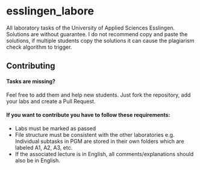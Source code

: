# esslingen_labore
All laboratory tasks of the University of Applied Sciences Esslingen. Solutions are without guarantee. I do not recommend copy and paste the solutions, if multiple students copy the solutions it can cause the plagiarism check algorithm to trigger.

## Contributing
#### Tasks are missing? 
Feel free to add them and help new students.
Just fork the repository, add your labs and create a Pull Request.
#### If you want to contribute you have to follow these requirements:
- Labs must be marked as passed
- File structure must be consistent with the other laboratories
    e.g. Individual subtasks in PGM are stored in their own folders which are labeled A1, A2, A3, etc.
- If the associated lecture is in English, all comments/explanations should also be in English.
